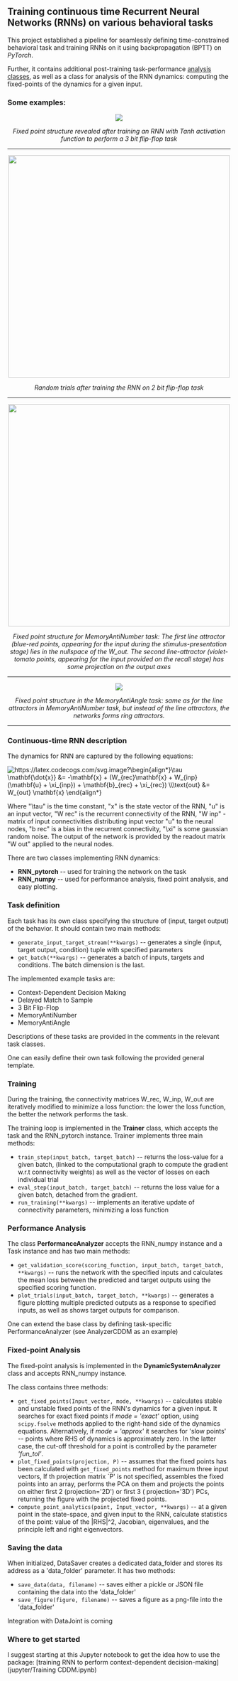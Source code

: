## Training continuous time Recurrent Neural Networks (RNNs) on various behavioral tasks

This project established a pipeline for seamlessly defining time-constrained behavioral task and training RNNs on it using backpropagation (BPTT) on *PyTorch*.

Further, it contains additional post-training task-performance [analysis classes](trainRNNbrain/analyzers), as well as a class for analysis of the RNN dynamics: computing the fixed-points of the dynamics for a given input.

### Some examples:

<p align="center">
<img src="https://github.com/engellab/RNN_training_pipeline/blob/main/img/fixed%20points%203BitFlipFlop%20task.gif?raw=true"/>
</p>

<center>

*Fixed point structure revealed after training an RNN with Tanh activation function to perform a 3 bit flip-flop task*

</center>

__________________________________
<p align="center">
<img src="https://github.com/engellab/RNN_training_pipeline/blob/main/img/random_trials_MemoryAnti_task.png" width="500">
</p>

<center>

*Random trials after training the RNN on 2 bit flip-flop task*

</center>

__________________________________

<p align="center">
<img src="https://github.com/engellab/RNN_training_pipeline/blob/main/img/FixedPoints_MemoryAntiNumber.png" width="500">
</p>

<center>

*Fixed point structure for MemoryAntiNumber task:
The first line attractor (blue-red points, appearing for the input during the stimulus-presentation stage) lies in the
nullspace of the W_out. The second line-attractor (violet-tomato points, appearing for the input provided on the recall
stage) has some projection on the output axes*
</center>

__________________________________


<p align="center">
<img src="https://github.com/engellab/RNN_training_pipeline/blob/main/img/fixed%20points%20MemoryAnti%20task.gif?raw=true"/>
</p>

<center>

*Fixed point structure in the MemoryAntiAngle task:
same as for the line attractors in MemoryAntiNumber task, but instead of the line attractors, the networks forms ring
attractors.*
</center>

__________________________________

### Continuous-time RNN description

The dynamics for RNN are captured by the following equations:

<img src="https://latex.codecogs.com/svg.image?\begin{align*}\tau&space;\mathbf{\dot{x}}&space;&=&space;-\mathbf{x}&space;&plus;&space;f(W_{rec}\mathbf{x}&space;&plus;&space;W_{inp}&space;(\mathbf{u}&space;&plus;&space;\xi_{inp})&space;&plus;&space;\mathbf{b}_{rec}&space;&plus;&space;\xi_{rec});&space;\\\text{out}&space;&=&space;W_{out}&space;\mathbf{x}&space;\end{align*}&space;" title="https://latex.codecogs.com/svg.image?\begin{align*}\tau \mathbf{\dot{x}} &= -\mathbf{x} + (W_{rec}\mathbf{x} + W_{inp} (\mathbf{u} + \xi_{inp}) + \mathbf{b}_{rec} + \xi_{rec}) \\\text{out} &= W_{out} \mathbf{x} \end{align*} " />

Where "\tau" is the time constant, "x" is the state vector of the RNN, "u" is an input vector, "W rec" is the recurrent
connectivity of the RNN, "W inp" - matrix of input connectivities distributing input vector "u" to the neural nodes, "b
rec" is a bias in the recurrent connectivity, "\xi" is some gaussian random noise. The output of the network is provided
by the readout matrix "W out" applied to the neural nodes.

There are two classes implementing RNN dynamics:

- **RNN_pytorch** -- used for training the network on the task
- **RNN_numpy** -- used for performance analysis, fixed point analysis, and easy plotting.

### Task definition

Each task has its own class specifying the structure of (input, target output) of the behavior. It should contain two
main methods:

- `generate_input_target_stream(**kwargs)` -- generates a single (input, target output, condition) tuple with specified
  parameters
- `get_batch(**kwargs)` -- generates a batch of inputs, targets and conditions. The batch dimension is the last.

The implemented example tasks are:

- Context-Dependent Decision Making
- Delayed Match to Sample
- 3 Bit Flip-Flop
- MemoryAntiNumber
- MemoryAntiAngle

Descriptions of these tasks are provided in the comments in the relevant task classes.

One can easily define their own task following the provided general template.

### Training

During the training, the connectivity matrices W_rec, W_inp, W_out are iteratively modified to minimize a loss function:
the lower the loss function, the better the network performs the task.

The training loop is implemented in the **Trainer** class, which accepts the task and the RNN_pytorch instance. Trainer
implements three main methods:

- `train_step(input_batch, target_batch)` -- returns the loss-value for a given batch, (linked to the computational
  graph to compute the gradient w.r.t connectivity weights) as well as the vector of losses on each individual trial
- `eval_step(input_batch, target_batch)` -- returns the loss value for a given batch, detached from the gradient.
- `run_training(**kwargs)` -- implements an iterative update of connectivity parameters, minimizing a loss function

### Performance Analysis

The class **PerformanceAnalyzer** accepts the RNN_numpy instance and a Task instance and has two main methods:

- `get_validation_score(scoring_function, input_batch, target_batch, **kwargs)` -- runs the network with the specified
  inputs and calculates the mean loss between the predicted and target outputs using the specified scoring function.
- `plot_trials(input_batch, target_batch, **kwargs)` -- generates a figure plotting multiple predicted outputs as a
  response to specified inputs, as well as shows target outputs for comparison.

One can extend the base class by defining task-specific PerformanceAnalyzer
(see AnalyzerCDDM as an example)

### Fixed-point Analysis

The fixed-point analysis is implemented in the **DynamicSystemAnalyzer** class and accepts RNN_numpy instance.

The class contains three methods:

- `get_fixed_points(Input_vector, mode, **kwargs)`  -- calculates stable and unstable fixed points of the RNN's dynamics
  for a given input. It searches for exact fixed points if *mode = 'exact'* option, using `scipy.fsolve` methods applied
  to the right-hand side of the dynamics equations. Alternatively, if *mode = 'approx'*  it searches for 'slow points'
  -- points where RHS of dynamics is approximately zero. In the latter case, the cut-off threshold for a point is
  controlled by the parameter *'fun_tol'*.
- `plot_fixed_points(projection, P)` -- assumes that the fixed points has been calculated with `get_fixed_points` method
  for maximum three input vectors, If th projection matrix `P' is not specified, assembles the fixed points into an
  array, performs the PCA on them and projects the points on either first 2 (projection='2D') or first 3 (
  projection='3D') PCs, returning the figure with the projected fixed points.
- `compute_point_analytics(point, Input_vector, **kwargs)` -- at a given point in the state-space, and given input to
  the RNN, calculate statistics of the point:
  value of the |RHS|^2, Jacobian, eigenvalues, and the principle left and right eigenvectors.

### Saving the data

When initialized, DataSaver creates a dedicated data_folder and stores its address as a 'data_folder' parameter. It has
two methods:

- `save_data(data, filename)` -- saves either a pickle or JSON file containing the data into the 'data_folder'
- `save_figure(figure, filename)` -- saves a figure as a png-file into the 'data_folder'

Integration with DataJoint is coming


### Where to get started
I suggest starting at this Jupyter notebook to get the idea how to use the package: [training RNN to perform context-dependent decision-making](jupyter/Training CDDM.ipynb)
